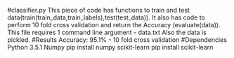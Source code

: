 #classifier.py
This piece of code has functions to train and test data(train(train_data,train_labels),test(test_data)). It also has code to perform 10 fold cross validation and return the Accuracy (evaluate(data)). This file requires 1 command line argument - data.txt Also the data is pickled.
#Results
Accuracy: 95.1% - 10 fold cross validation
#Dependencies
Python 3.5.1
Numpy pip install numpy
scikit-learn pip install scikit-learn

